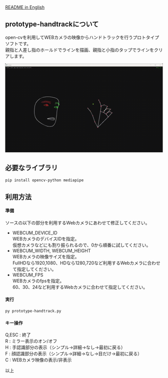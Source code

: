 [README in English](readme.md)

## prototype-handtrackについて
open-cvを利用してWEBカメラの映像からハンドトラックを行うプロトタイプソフトです。  
親指と人差し指のホールドでラインを描画、親指と小指のタップでラインをクリアします。  

![prototype-handtrack](prototype-handtrack.gif)

## 必要なライブラリ
    pip install opencv-python mediapipe

## 利用方法
#### 準備
ソースの以下の部分を利用するWebカメラにあわせて修正してください。  

- WEBCUM_DEVICE_ID  
WEBカメラのデバイスIDを指定。  
仮想カメラなどにも割り振られるので、0から順番に試してください。  
- WEBCUM_WIDTH, WEBCUM_HEIGHT  
WEBカメラの映像サイズを指定。  
FullHDなら1920,1080、HDなら1280,720など利用するWebカメラに合わせて指定してください。  
- WEBCUM_FPS  
WEBカメラのfpsを指定。  
60、30、24など利用するWebカメラに合わせて指定してください。  

#### 実行
    py prototype-handtrack.py

#### キー操作
Q,ESC   : 終了  
R       : ミラー表示のオン/オフ  
H       : 手認識部分の表示（シンプル->詳細->なし->最初に戻る）  
F       : 顔認識部分の表示（シンプル->詳細->なし->目だけ->最初に戻る）  
C       : WEBカメラ映像の表示/非表示  

以上
